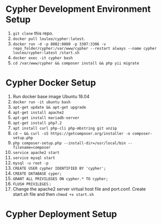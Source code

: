 # Cypher Development Environment Setup  
1. `git clone` this repo.
2. `docker pull louleo/cypher:latest`.
3. `docker run -d -p 8082:8080 -p 3307:3306 -v repo_folder/cypher:/var/www/cypher --restart always --name cypher louleo/cypher:latest /start.sh`
4. `docker exec -it cypher bash`
5. `cd /var/www/cypher && composer install && php yii migrate`



# Cypher Docker Setup
1. Run docker base image Ubuntu 18.04
2. `docker run -it ubuntu bash`
3. `apt-get update && apt-get upgrade`
4. `apt-get install apache2`
5. `apt-get install mariadb-server`
6. `apt-get install php7.2`
7. `apt install curl php-cli php-mbstring git unzip`
8. `cd ~ && curl -sS https://getcomposer.org/installer -o composer-setup.php`
9. `php composer-setup.php --install-dir=/usr/local/bin --filename=composer`
10. `service apache2 start`
11. `service mysql start`
12. `mysql -u root -p`
13. `CREATE USER cypher IDENTIFIED BY 'cypher';`
14. `CREATE DATABASE cyper;`
15. `GRANT ALL PRIVILEGES ON cypher.* TO cypher;`
16. `FLUSH PRIVILEGES；`
17. Change the apache2 server virtual host file and port.conf. Create start.sh file and then `chmod +x start.sh`

# Cypher Deployment Setup

